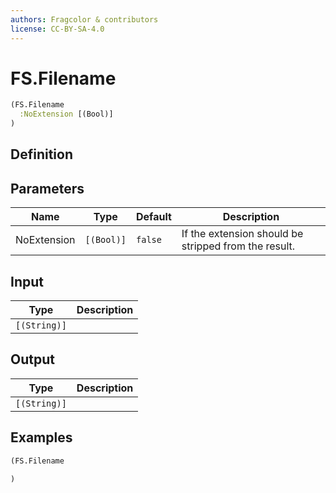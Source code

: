 ```yaml
---
authors: Fragcolor & contributors
license: CC-BY-SA-4.0
---
```



# FS.Filename

```clojure
(FS.Filename
  :NoExtension [(Bool)]
)
```


## Definition




## Parameters

| Name | Type | Default | Description |
|------|------|---------|-------------|
| NoExtension | `[(Bool)]` | `false` | If the extension should be stripped from the result. |


## Input

| Type | Description |
|------|-------------|
| `[(String)]` |  |


## Output

| Type | Description |
|------|-------------|
| `[(String)]` |  |


## Examples

```clojure
(FS.Filename

)
```
